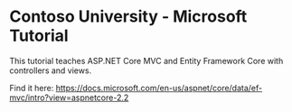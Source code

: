 # Contoso University - Microsoft Tutorial
This tutorial teaches ASP.NET Core MVC and Entity Framework Core with controllers and views.

Find it here: https://docs.microsoft.com/en-us/aspnet/core/data/ef-mvc/intro?view=aspnetcore-2.2
